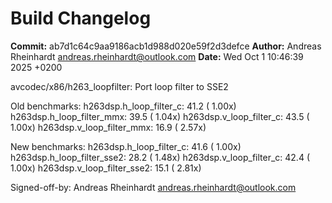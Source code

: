 # Build Changelog

**Commit:** ab7d1c64c9aa9186acb1d988d020e59f2d3defce
**Author:** Andreas Rheinhardt <andreas.rheinhardt@outlook.com>
**Date:** Wed Oct 1 10:46:39 2025 +0200

avcodec/x86/h263_loopfilter: Port loop filter to SSE2

Old benchmarks:
h263dsp.h_loop_filter_c:                                41.2 ( 1.00x)
h263dsp.h_loop_filter_mmx:                              39.5 ( 1.04x)
h263dsp.v_loop_filter_c:                                43.5 ( 1.00x)
h263dsp.v_loop_filter_mmx:                              16.9 ( 2.57x)

New benchmarks:
h263dsp.h_loop_filter_c:                                41.6 ( 1.00x)
h263dsp.h_loop_filter_sse2:                             28.2 ( 1.48x)
h263dsp.v_loop_filter_c:                                42.4 ( 1.00x)
h263dsp.v_loop_filter_sse2:                             15.1 ( 2.81x)

Signed-off-by: Andreas Rheinhardt <andreas.rheinhardt@outlook.com>
